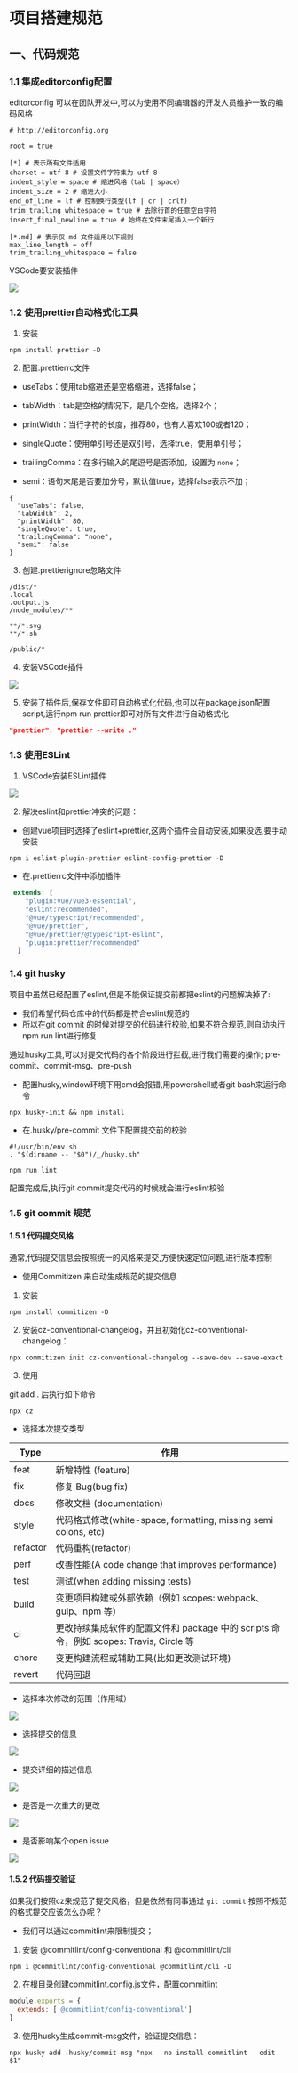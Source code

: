 # 项目搭建规范

## 一、代码规范

### 1.1 集成editorconfig配置

editorconfig 可以在团队开发中,可以为使用不同编辑器的开发人员维护一致的编码风格

```.editorconfig
# http://editorconfig.org

root = true

[*] # 表示所有文件适用
charset = utf-8 # 设置文件字符集为 utf-8
indent_style = space # 缩进风格（tab | space）
indent_size = 2 # 缩进大小
end_of_line = lf # 控制换行类型(lf | cr | crlf)
trim_trailing_whitespace = true # 去除行首的任意空白字符
insert_final_newline = true # 始终在文件末尾插入一个新行

[*.md] # 表示仅 md 文件适用以下规则
max_line_length = off
trim_trailing_whitespace = false
```

VSCode要安装插件

![](https://raw.githubusercontent.com/150098399/img/main/img/202205290026152.png) 

### 1.2 使用prettier自动格式化工具

1. 安装

```npm install prettier -D```

2. 配置.prettierrc文件

+ useTabs：使用tab缩进还是空格缩进，选择false；

+ tabWidth：tab是空格的情况下，是几个空格，选择2个；

+ printWidth：当行字符的长度，推荐80，也有人喜欢100或者120；

+ singleQuote：使用单引号还是双引号，选择true，使用单引号；

+ trailingComma：在多行输入的尾逗号是否添加，设置为 `none`；

+ semi：语句末尾是否要加分号，默认值true，选择false表示不加；

```.prettierrc
{
  "useTabs": false,
  "tabWidth": 2,
  "printWidth": 80,
  "singleQuote": true,
  "trailingComma": "none",
  "semi": false
}
```

3. 创建.prettierignore忽略文件

```.prettierignore
/dist/*
.local
.output.js
/node_modules/**

**/*.svg
**/*.sh

/public/*
```

4. 安装VSCode插件

![](https://raw.githubusercontent.com/150098399/img/main/img/202205290037563.png) 

5. 安装了插件后,保存文件即可自动格式化代码,也可以在package.json配置script,运行npm run prettier即可对所有文件进行自动格式化

```package.json
"prettier": "prettier --write ."
```

### 1.3 使用ESLint

1. VSCode安装ESLint插件

![](https://raw.githubusercontent.com/150098399/img/main/img/202205291139163.png) 

2. 解决eslint和prettier冲突的问题：

+ 创建vue项目时选择了eslint+prettier,这两个插件会自动安装,如果没选,要手动安装

```shell
npm i eslint-plugin-prettier eslint-config-prettier -D
```

+ 在.prettierrc文件中添加插件

```js
 extends: [
    "plugin:vue/vue3-essential",
    "eslint:recommended",
    "@vue/typescript/recommended",
    "@vue/prettier",
    "@vue/prettier/@typescript-eslint",
    "plugin:prettier/recommended"
  ]
```

### 1.4 git husky 

项目中虽然已经配置了eslint,但是不能保证提交前都把eslint的问题解决掉了:

+  我们希望代码仓库中的代码都是符合eslint规范的
+ 所以在git commit 的时候对提交的代码进行校验,如果不符合规范,则自动执行npm run lint进行修复

通过husky工具,可以对提交代码的各个阶段进行拦截,进行我们需要的操作; pre-commit、commit-msg、pre-push

+ 配置husky,window环境下用cmd会报错,用powershell或者git bash来运行命令

```shell
npx husky-init && npm install
```

+ 在.husky/pre-commit 文件下配置提交前的校验

```
#!/usr/bin/env sh
. "$(dirname -- "$0")/_/husky.sh"

npm run lint
```

配置完成后,执行git commit提交代码的时候就会进行eslint校验

### 1.5 git commit 规范

#### 1.5.1 代码提交风格

通常,代码提交信息会按照统一的风格来提交,方便快速定位问题,进行版本控制

+ 使用Commitizen 来自动生成规范的提交信息

1. 安装

```shell
npm install commitizen -D
```

2. 安装cz-conventional-changelog，并且初始化cz-conventional-changelog：

```shell
npx commitizen init cz-conventional-changelog --save-dev --save-exact
```

3. 使用

git add .   后执行如下命令

```shell
npx cz
```

+ 选择本次提交类型

| Type     | 作用                                                         |
| -------- | ------------------------------------------------------------ |
| feat     | 新增特性 (feature)                                           |
| fix      | 修复 Bug(bug fix)                                            |
| docs     | 修改文档 (documentation)                                     |
| style    | 代码格式修改(white-space, formatting, missing semi colons, etc) |
| refactor | 代码重构(refactor)                                           |
| perf     | 改善性能(A code change that improves performance)            |
| test     | 测试(when adding missing tests)                              |
| build    | 变更项目构建或外部依赖（例如 scopes: webpack、gulp、npm 等） |
| ci       | 更改持续集成软件的配置文件和 package 中的 scripts 命令，例如 scopes: Travis, Circle 等 |
| chore    | 变更构建流程或辅助工具(比如更改测试环境)                     |
| revert   | 代码回退                                                     |

+ 选择本次修改的范围（作用域）

![](https://raw.githubusercontent.com/150098399/img/main/img/202205291444452.png) 

+ 选择提交的信息

![](https://raw.githubusercontent.com/150098399/img/main/img/202205291459506.png) 

+ 提交详细的描述信息

![](https://raw.githubusercontent.com/150098399/img/main/img/202205291500473.png) 

+ 是否是一次重大的更改

![](https://raw.githubusercontent.com/150098399/img/main/img/202205291501933.png) 

+ 是否影响某个open issue

![](https://raw.githubusercontent.com/150098399/img/main/img/202205291502107.png) 

#### 1.5.2 代码提交验证

如果我们按照cz来规范了提交风格，但是依然有同事通过 `git commit` 按照不规范的格式提交应该怎么办呢？

+ 我们可以通过commitlint来限制提交；

1. 安装 @commitlint/config-conventional 和 @commitlint/cli

```shell
npm i @commitlint/config-conventional @commitlint/cli -D
```

2. 在根目录创建commitlint.config.js文件，配置commitlint

```js
module.exports = {
  extends: ['@commitlint/config-conventional']
}
```

3. 使用husky生成commit-msg文件，验证提交信息：

```shell
npx husky add .husky/commit-msg "npx --no-install commitlint --edit $1"
```











